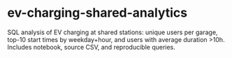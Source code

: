 # ev-charging-shared-analytics
SQL analysis of EV charging at shared stations: unique users per garage, top-10 start times by weekday+hour, and users with average duration >10h. Includes notebook, source CSV, and reproducible queries.
